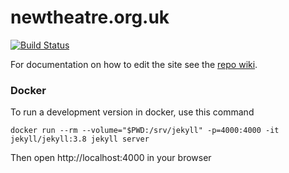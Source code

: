 # newtheatre.org.uk

[![Build Status](https://travis-ci.org/newtheatre/website.svg?branch=master)](https://travis-ci.org/newtheatre/website)

For documentation on how to edit the site see the [repo wiki](https://github.com/newtheatre/website/wiki).

### Docker

To run a development version in docker, use this command

```
docker run --rm --volume="$PWD:/srv/jekyll" -p=4000:4000 -it jekyll/jekyll:3.8 jekyll server
```
Then open http://localhost:4000 in your browser
